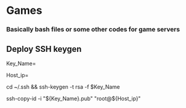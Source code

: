 # Games
### Basically bash files or some other codes for game servers

## Deploy SSH keygen

  Key_Name=<choose a file name>
  
  Host_ip=<server ip>
  
  cd ~/.ssh && ssh-keygen -t rsa -f $Key_Name
  
  ssh-copy-id -i "${Key_Name}.pub"  "root@${Host_ip}"
